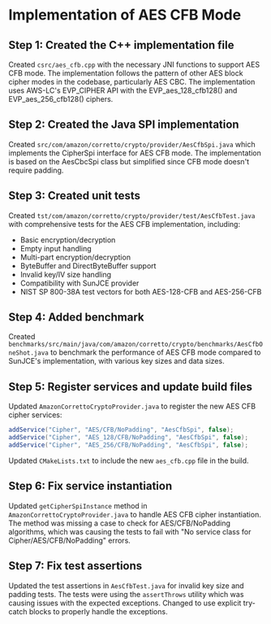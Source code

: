 # Implementation of AES CFB Mode

## Step 1: Created the C++ implementation file
Created `csrc/aes_cfb.cpp` with the necessary JNI functions to support AES CFB mode. The implementation follows the pattern of other AES block cipher modes in the codebase, particularly AES CBC. The implementation uses AWS-LC's EVP_CIPHER API with the EVP_aes_128_cfb128() and EVP_aes_256_cfb128() ciphers.

## Step 2: Created the Java SPI implementation
Created `src/com/amazon/corretto/crypto/provider/AesCfbSpi.java` which implements the CipherSpi interface for AES CFB mode. The implementation is based on the AesCbcSpi class but simplified since CFB mode doesn't require padding.

## Step 3: Created unit tests
Created `tst/com/amazon/corretto/crypto/provider/test/AesCfbTest.java` with comprehensive tests for the AES CFB implementation, including:
- Basic encryption/decryption
- Empty input handling
- Multi-part encryption/decryption
- ByteBuffer and DirectByteBuffer support
- Invalid key/IV size handling
- Compatibility with SunJCE provider
- NIST SP 800-38A test vectors for both AES-128-CFB and AES-256-CFB

## Step 4: Added benchmark
Created `benchmarks/src/main/java/com/amazon/corretto/crypto/benchmarks/AesCfbOneShot.java` to benchmark the performance of AES CFB mode compared to SunJCE's implementation, with various key sizes and data sizes.

## Step 5: Register services and update build files
Updated `AmazonCorrettoCryptoProvider.java` to register the new AES CFB cipher services:
```java
addService("Cipher", "AES/CFB/NoPadding", "AesCfbSpi", false);
addService("Cipher", "AES_128/CFB/NoPadding", "AesCfbSpi", false);
addService("Cipher", "AES_256/CFB/NoPadding", "AesCfbSpi", false);
```

Updated `CMakeLists.txt` to include the new `aes_cfb.cpp` file in the build.

## Step 6: Fix service instantiation
Updated `getCipherSpiInstance` method in `AmazonCorrettoCryptoProvider.java` to handle AES CFB cipher instantiation. The method was missing a case to check for AES/CFB/NoPadding algorithms, which was causing the tests to fail with "No service class for Cipher/AES/CFB/NoPadding" errors.
## Step 7: Fix test assertions
Updated the test assertions in `AesCfbTest.java` for invalid key size and padding tests. The tests were using the `assertThrows` utility which was causing issues with the expected exceptions. Changed to use explicit try-catch blocks to properly handle the exceptions.
